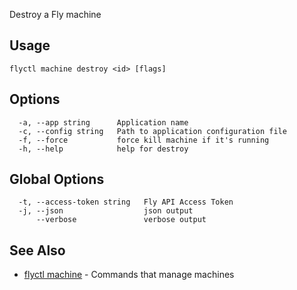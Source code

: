 Destroy a Fly machine


## Usage
~~~
flyctl machine destroy <id> [flags]
~~~

## Options

~~~
  -a, --app string      Application name
  -c, --config string   Path to application configuration file
  -f, --force           force kill machine if it's running
  -h, --help            help for destroy
~~~

## Global Options

~~~
  -t, --access-token string   Fly API Access Token
  -j, --json                  json output
      --verbose               verbose output
~~~

## See Also

* [flyctl machine](/docs/flyctl/machine/)	 - Commands that manage machines

